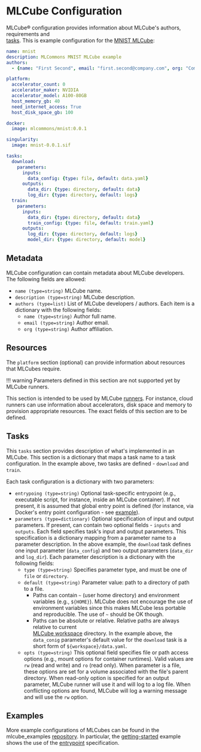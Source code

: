 # MLCube Configuration

MLCube&reg; configuration provides information about MLCube's authors, requirements and  
[tasks](https://mlcommons.github.io/mlcube/getting-started/concepts/#task). This is example configuration for
the [MNIST MLCube](https://github.com/mlcommons/mlcube_examples/tree/master/mnist):

```yaml
name: mnist
description: MLCommons MNIST MLCube example
authors:
  - {name: "First Second", email: "first.second@company.com", org: "Company Inc."}

platform:
  accelerator_count: 0
  accelerator_maker: NVIDIA
  accelerator_model: A100-80GB
  host_memory_gb: 40
  need_internet_access: True
  host_disk_space_gb: 100

docker:
  image: mlcommons/mnist:0.0.1

singularity:
  image: mnist-0.0.1.sif

tasks:
  download:
    parameters:
      inputs:
        data_config: {type: file, default: data.yaml}
      outputs:
        data_dir: {type: directory, default: data}
        log_dir: {type: directory, default: logs}
  train:
    parameters:
      inputs:
        data_dir: {type: directory, default: data}
        train_config: {type: file, default: train.yaml}
      outputs:
        log_dir: {type: directory, default: logs}
        model_dir: {type: directory, default: model}
```


## Metadata
MLCube configuration can contain metadata about MLCube developers. The following fields are allowed:
 
- `name (type=string)`  MLCube name.
- `description (type=string)`  MLCube description.
- `authors (type=list)`  List of MLCube developers / authors. Each item is a dictionary with the following fields:
  - `name (type=string)`  Author full name.
  - `email (type=string)`  Author email.
  - `org (type=string)`  Author affiliation.


## Resources
The `platform` section (optional) can provide information about resources that MLCubes require. 

!!! warning
    Parameters defined in this section are not supported yet by MLCube runners. 
 
This section is intended to be used by MLCube 
[runners](https://mlcommons.github.io/mlcube/getting-started/concepts/#runner). For instance, cloud runners can use
information about accelerators, disk space and memory to provision appropriate resources. The exact fields of this
section are to be defined.


## Tasks
This `tasks` section provides description of what's implemented in an MLCube. This section is a dictionary that maps
a task name to a task configuration. In the example above, two tasks are defined - `download` and `train`. 

Each task configuration is a dictionary with two parameters:

- `entrypoing (type=string)` Optional task-specific entrypoint (e.g., executable script, for instance, inside an MLCube 
  container). If not present, it is assumed that global entry point is defined (for instance, via Docker's entry point 
  configuration - see [example](https://github.com/mlcommons/mlcube_examples/blob/master/mnist/Dockerfile)).
- `parameters (type=dictionary)` Optional specification of input and output parameters. If present, can contain two
  optional fields - `inputs` and `outputs`. Each field specifies task's input and output parameters. This specification
  is a dictionary mapping from a parameter name to a parameter description. In the above example, the `download` task
  defines one input parameter (`data_config`) and two output parameters (`data_dir` and `log_dir`). Each parameter 
  description is a dictionary with the following fields:
    - `type (type=string)` Specifies parameter type, and must be one of `file` or `directory`.
    - `default (type=string)` Parameter value: path to a directory of path to a file. 
        - Paths can contain `~` (user home directory) and environment variables (e.g., `${HOME}`). MLCube does not 
          encourage the use of environment variables  since this makes MLCube less portable and reproducible. The use 
          of `~` should be OK though.
        - Paths can be absolute or relative. Relative paths are always relative to current  
          [MLCube workspace](https://mlcommons.github.io/mlcube/getting-started/concepts/#workspace) directory. 
          In the example above,  the `data_conig` parameter's default value for the `download` task is a short form of 
          `${workspace}/data.yaml`. 
    - `opts (type=string)` This optional field specifies file or path access options (e.g., mount options for container
      runtimes). Valid values are `rw` (read and write) and `ro` (read only). When parameter is a file, these options 
      are set for a volume associated with the file's parent directory. When read-only option is specified for
      an output parameter, MLCube runner will use it and will log to a log file. When conflicting options are 
      found, MLCube will log a warning message and will use the `rw` option. 


## Examples
More example configurations of MLCubes can be found in the mlcube_examples 
[repository](https://github.com/mlcommons/mlcube_examples). In particular, 
the [getting-started](https://github.com/mlcommons/mlcube_examples/tree/master/getting-started) example shows the use
of the [entrypoint](https://github.com/mlcommons/mlcube_examples/blob/master/getting-started/mlcube/mlcube.yaml) 
specification.